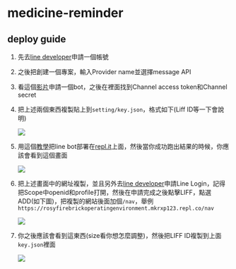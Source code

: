 # medicine-reminder

## deploy guide

1. 先去[line developer](https://developers.line.biz/zh-hant/)申請一個帳號

2. 之後把創建一個專案，輸入Provider name並選擇message API

3. 看這個[影片](https://www.youtube.com/watch?v=tsvIqoDxUJo&list=PLHOrrQ0BGMkRJDluig6dYVmNVgyHHEtCG&index=4)申請一個bot，之後在裡面找到Channel access token和Channel secret

4. 把上述兩個東西複製貼上到```setting/key.json```，格式如下(Liff ID等一下會說明)

    ![](https://i.imgur.com/fPe1elS.png)

5. 用這個[教學](http://white5168.blogspot.com/2020/03/python-replit-line-bot-1.html#.Y2Dsx3ZBxPY)把line bot部署在[repl.it](https://replit.com/~)上面，然後當你成功跑出結果的時候，你應該會看到這個畫面

    ![](https://i.imgur.com/DBL8cJU.png)

6. 把上述畫面中的網址複製，並且另外去[line developer](https://developers.line.biz/zh-hant/)申請Line Login，記得把Scope中openid和profile打開，然後在申請完成之後點擊LIFF，點選ADD(如下圖)，把複製的網站後面加個```/nav```，舉例```https://rosyfirebrickoperatingenvironment.mkrxp123.repl.co/nav```

    ![](https://i.imgur.com/PL2cEt5.png)

7. 你之後應該會看到這東西(size看你想怎麼調整)，然後把LIFF ID複製到上面```key.json```裡面

    ![](https://i.imgur.com/YzFhYFM.png)